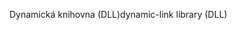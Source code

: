 <span data-ttu-id="36f36-101">Dynamická knihovna (DLL)</span><span class="sxs-lookup"><span data-stu-id="36f36-101">dynamic-link library (DLL)</span></span>
